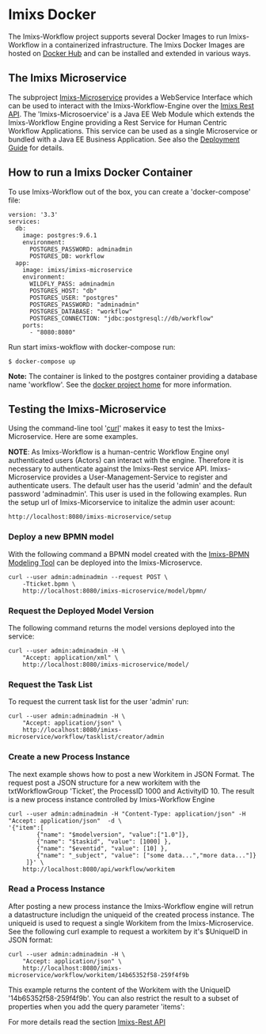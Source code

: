 # Imixs Docker

The Imixs-Workflow project supports several Docker Images to run Imixs-Workflow in a containerized infrastructure.
The Imixs Docker Images are hosted on [Docker Hub](https://hub.docker.com/r/imixs/) and can be installed and extended in various ways.

## The Imixs Microservice

The subproject [Imixs-Microservice](https://github.com/imixs/imixs-microservice) provides a WebService Interface which can be used to interact with the Imixs-Workflow-Engine over the [Imixs Rest API](./restapi/index.html). The 'Imixs-Microsoervice' is a Java EE Web Module which extends the Imixs-Workflow Engine providing a Rest Service for Human Centric Workflow Applications. This service can be used as a single Microservice or bundled with a Java EE Business Application. See also the [Deployment Guide](./deployment/index.html) for details.

## How to run a Imixs Docker Container

To use Imixs-Workflow out of the box, you can create a 'docker-compose' file:

    version: '3.3'
    services:
      db:
        image: postgres:9.6.1
        environment:
          POSTGRES_PASSWORD: adminadmin
          POSTGRES_DB: workflow
      app:
        image: imixs/imixs-microservice
        environment:
          WILDFLY_PASS: adminadmin
          POSTGRES_HOST: "db"
          POSTGRES_USER: "postgres"
          POSTGRES_PASSWORD: "adminadmin"
          POSTGRES_DATABASE: "workflow"
          POSTGRES_CONNECTION: "jdbc:postgresql://db/workflow"
        ports:
          - "8080:8080"

Run start imixs-wokflow with docker-compose run:

    $ docker-compose up


**Note:** The container is linked to the postgres container providing a database name 'workflow'. See the [docker project home](https://hub.docker.com/r/imixs/imixs-microservice/) for more information.

## Testing the Imixs-Microservice

Using the command-line tool '[curl](http://curl.haxx.se/)' makes it easy to test the Imixs-Microservice. Here are some examples.

**NOTE**: As Imixs-Workflow is a human-centric Workflow Engine onyl authenticated users (Actors) can interact with the engine. Therefore it is necessary to authenticate against the Imixs-Rest service API. Imixs-Microservice provides a User-Management-Service to register and authenticate users. The default user has the userid 'admin' and the default password 'adminadmin'. This user is used in the following examples. Run the setup url of Imixs-Micorservice to initalize the admin user acount:

    http://localhost:8080/imixs-microservice/setup

### Deploy a new BPMN model

With the following command a BPMN model created with the [Imixs-BPMN Modeling Tool](./modelling/index.html) can be deployed into the Imixs-Microservce.

    curl --user admin:adminadmin --request POST \
    	-Tticket.bpmn \
    	http://localhost:8080/imixs-microservice/model/bpmn/

### Request the Deployed Model Version

The following command returns the model versions deployed into the service:

    curl --user admin:adminadmin -H \
    	"Accept: application/xml" \
    	http://localhost:8080/imixs-microservice/model/

### Request the Task List

To request the current task list for the user 'admin' run:

    curl --user admin:adminadmin -H \
    	"Accept: application/json" \
    	http://localhost:8080/imixs-microservice/workflow/tasklist/creator/admin

### Create a new Process Instance

The next example shows how to post a new Workitem in JSON Format. The request post a JSON structure for a new workitem with the txtWorkflowGroup 'Ticket', the ProcessID 1000 and ActivityID 10. The result is a new process instance controlled by Imixs-Workflow Engine

    curl --user admin:adminadmin -H "Content-Type: application/json" -H "Accept: application/json"  -d \
    '{"item":[
            {"name": "$modelversion", "value":["1.0"]},
            {"name": "$taskid", "value": [1000] },
            {"name": "$eventid", "value": [10] },
            {"name": "_subject", "value": ["some data...","more data..."]}
         ]}' \
        http://localhost:8080/api/workflow/workitem

### Read a Process Instance

After posting a new process instance the Imixs-Workflow engine will retrun a datastructure includign the uniqueid of the created process instance.
The uniqueid is used to request a single Workitem from the Imixs-Microservice. See the following curl example to request a workitem by it's $UniqueID in JSON format:

    curl --user admin:adminadmin -H \
    	"Accept: application/json" \
    	http://localhost:8080/imixs-microservice/workflow/workitem/14b65352f58-259f4f9b

This example returns the content of the Workitem with the UniqueID '14b65352f58-259f4f9b'. You can also restrict the result to a subset of properties when you add the query parameter 'items':

For more details read the section [Imixs-Rest API](./restapi/index.html)
